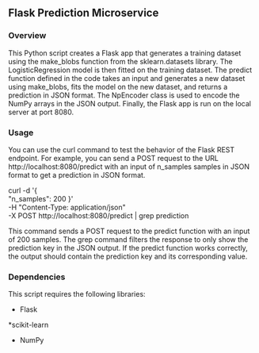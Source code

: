 ## Flask Prediction Microservice

### Overview

This Python script creates a Flask app that generates a training dataset using the make_blobs function from the sklearn.datasets library. The LogisticRegression model is then fitted on the training dataset. The predict function defined in the code takes an input and generates a new dataset using make_blobs, fits the model on the new dataset, and returns a prediction in JSON format. The NpEncoder class is used to encode the NumPy arrays in the JSON output. Finally, the Flask app is run on the local server at port 8080.

### Usage
You can use the curl command to test the behavior of the Flask REST endpoint. For example, you can send a POST request to the URL http://localhost:8080/predict with an input of n_samples samples in JSON format to get a prediction in JSON format.

curl -d '{  
   "n_samples": 200
}'\
     -H "Content-Type: application/json" \
     -X POST http://localhost:8080/predict | grep prediction

This command sends a POST request to the predict function with an input of 200 samples. The grep command filters the response to only show the prediction key in the JSON output. If the predict function works correctly, the output should contain the prediction key and its corresponding value.

### Dependencies
This script requires the following libraries:

* Flask

*scikit-learn

* NumPy
